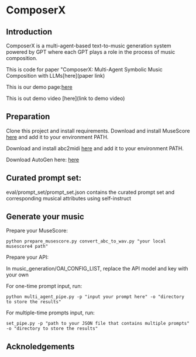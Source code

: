 # ComposerX

## Introduction

ComposerX is a multi-agent-based text-to-music generation system powered by GPT where each GPT plays a role in the process of music composition.

This is code for paper "ComposerX: Multi-Agent Symbolic Music Composition with LLMs[here](paper link)

This is our demo page:[here](https://glossy-scowl-a33.notion.site/ComposerX-Demo-e53b59f17540401785437f3bee38c308)

This is out demo video [here](link to demo video)


## Preparation

Clone this project and install requirements.
Download and install MuseScore [here](https://musescore.org/en/download) and add it to your environment PATH.

Download and install abc2midi [here](https://abcplus.sourceforge.net/) and add it to your environment PATH.

Download AutoGen here: [here](https://github.com/microsoft/autogen)

## Curated prompt set:
eval/prompt_set/prompt_set.json contains the curated prompt set and corresponding musical attributes using self-instruct


## Generate your music
Prepare your MuseScore:

```
python prepare_musescore.py convert_abc_to_wav.py "your local musescore4 path"
```

Prepare your API:

In music_generation/OAI_CONFIG_LIST, replace the API model and key with your own

For one-time prompt input, run:
```
python multi_agent_pipe.py -p "input your prompt here" -o "directory to store the results"
```

For multiple-time prompts input, run:
```
set_pipe.py -p "path to your JSON file that contains multiple prompts" -o "directory to store the results"
```

## Acknoledgements

